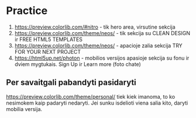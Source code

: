 # Practice

1. https://preview.colorlib.com/#nitro - tik hero area, virsutine sekcija
2. https://preview.colorlib.com/theme/neos/ - tik sekcija su CLEAN DESIGN ir FREE HTML5 TEMPLATES
3. https://preview.colorlib.com/theme/neos/ - apacioje zalia sekcija TRY FOR YOUR NEXT PROJECT
4. https://html5up.net/photon - mobilios versijos apasioje sekcija su fonu ir dviem mygtukais. Sign Up ir Learn more (foto chate)

## Per savaitgali pabandyti pasidaryti

https://preview.colorlib.com/theme/personal/
tiek kiek imanoma, to ko nesimokem kaip padaryti nedaryti.
Jei sunku isdelioti viena salia kito, daryti mobilia versija.
